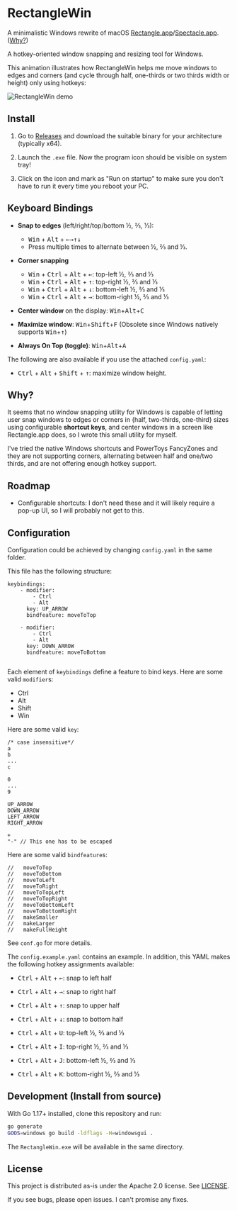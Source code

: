 # RectangleWin

A minimalistic Windows rewrite of macOS
[Rectangle.app](https://rectangleapp.com)/[Spectacle.app](https://www.spectacleapp.com/).
([Why?](#why))

A hotkey-oriented window snapping and resizing tool for Windows.

This animation illustrates how RectangleWin helps me move windows to edges
and corners (and cycle through half, one-thirds or two thirds width or height)
only using hotkeys:

![RectangleWin demo](./assets/RectangleWin-demo.gif)

## Install

1. Go to [Releases](https://github.com/ahmetb/RectangleWin/releases) and
   download the suitable binary for your architecture (typically x64).

2. Launch the `.exe` file. Now the program icon should be visible on system
   tray!

3. Click on the icon and mark as "Run on startup" to make sure you don't have
   to run it every time you reboot your PC.

## Keyboard Bindings

- **Snap to edges** (left/right/top/bottom ½, ⅔, ⅓):
  - <kbd>Win</kbd> + <kbd>Alt</kbd> + <kbd>&larr;</kbd><kbd>&rarr;</kbd><kbd>&uarr;</kbd><kbd>&darr;</kbd>
  - Press multiple times to alternate between ½, ⅔ and ⅓.

- **Corner snapping**
  - <kbd>Win</kbd> + <kbd>Ctrl</kbd> + <kbd>Alt</kbd> + <kbd>&larr;</kbd>: top-left ½, ⅔ and ⅓
  - <kbd>Win</kbd> + <kbd>Ctrl</kbd> + <kbd>Alt</kbd> + <kbd>&uarr;</kbd>: top-right ½, ⅔ and ⅓
  - <kbd>Win</kbd> + <kbd>Ctrl</kbd> + <kbd>Alt</kbd> + <kbd>&darr;</kbd>: bottom-left ½, ⅔ and ⅓
  - <kbd>Win</kbd> + <kbd>Ctrl</kbd> + <kbd>Alt</kbd> + <kbd>&rarr;</kbd>: bottom-right ½, ⅔ and ⅓

- **Center window** on the display: <kbd>Win</kbd>+<kbd>Alt</kbd>+<kbd>C</kbd>

- **Maximize window**: <kbd>Win</kbd>+<kbd>Shift</kbd>+<kbd>F</kbd>
  (Obsolete since Windows natively supports <kbd>Win</kbd>+<kbd>&uarr;</kbd>)

- **Always On Top (toggle)**: <kbd>Win</kbd>+<kbd>Alt</kbd>+<kbd>A</kbd>

The following are also available if you use the attached `config.yaml`:
  - <kbd>Ctrl</kbd> + <kbd>Alt</kbd> + <kbd>Shift</kbd> + <kbd>&uarr;</kbd>: maximize window height.

## Why?

It seems that no window snapping utility for Windows is capable of letting
user snap windows to edges or corners in {half, two-thirds, one-third} sizes
using configurable **shortcut keys**, and center windows in a screen like
Rectangle.app does, so I wrote this small utility for myself.

I've tried the native Windows shortcuts and PowerToys FancyZones and they
are not supporting corners, alternating between half and one/two thirds, and
are not offering enough hotkey support.

## Roadmap

- Configurable shortcuts: I don't need these and it will likely require a pop-up
  UI, so I will probably not get to this.

## Configuration

Configuration could be achieved by changing `config.yaml` in the same folder.

This file has the following structure:

```
keybindings:
    - modifier:
        - Ctrl
        - Alt
      key: UP_ARROW
      bindfeature: moveToTop
      
    - modifier:
        - Ctrl
        - Alt
      key: DOWN_ARROW
      bindfeature: moveToBottom
      
```

Each element of `keybindings` define a feature to bind keys.
Here are some valid `modifier`s:

+  Ctrl
+  Alt
+  Shift
+  Win

Here are some valid `key`:

```
/* case insensitive*/
a
b
...
c 

0
...
9

UP_ARROW
DOWN_ARROW
LEFT_ARROW
RIGHT_ARROW

+
"-" // This one has to be escaped
```

Here are some valid `bindfeature`s:

```
//   moveToTop
//   moveToBottom
//   moveToLeft
//   moveToRight
//   moveToTopLeft
//   moveToTopRight
//   moveToBottomLeft
//   moveToBottomRight
//   makeSmaller
//   makeLarger
//   makeFullHeight
```

See `conf.go` for more details.

The `config.example.yaml` contains an example. In addition, this YAML makes the following hotkey assignments
available:
  - <kbd>Ctrl</kbd> + <kbd>Alt</kbd> + <kbd>&larr;</kbd>: snap to left half
  - <kbd>Ctrl</kbd> + <kbd>Alt</kbd> + <kbd>&rarr;</kbd>: snap to right half
  - <kbd>Ctrl</kbd> + <kbd>Alt</kbd> + <kbd>&uarr;</kbd>: snap to upper half
  - <kbd>Ctrl</kbd> + <kbd>Alt</kbd> + <kbd>&darr;</kbd>: snap to bottom half

  - <kbd>Ctrl</kbd> + <kbd>Alt</kbd> + <kbd>U</kbd>: top-left ½, ⅔ and ⅓
  - <kbd>Ctrl</kbd> + <kbd>Alt</kbd> + <kbd>I</kbd>: top-right ½, ⅔ and ⅓
  - <kbd>Ctrl</kbd> + <kbd>Alt</kbd> + <kbd>J</kbd>: bottom-left ½, ⅔ and ⅓
  - <kbd>Ctrl</kbd> + <kbd>Alt</kbd> + <kbd>K</kbd>: bottom-right ½, ⅔ and ⅓

## Development (Install from source)

With Go 1.17+ installed, clone this repository and run:

```sh
go generate
GOOS=windows go build -ldflags -H=windowsgui .
```

The `RectangleWin.exe` will be available in the same directory.

## License

This project is distributed as-is under the Apache 2.0 license.
See [LICENSE](./LICENSE).

If you see bugs, please open issues. I can't promise any fixes.
